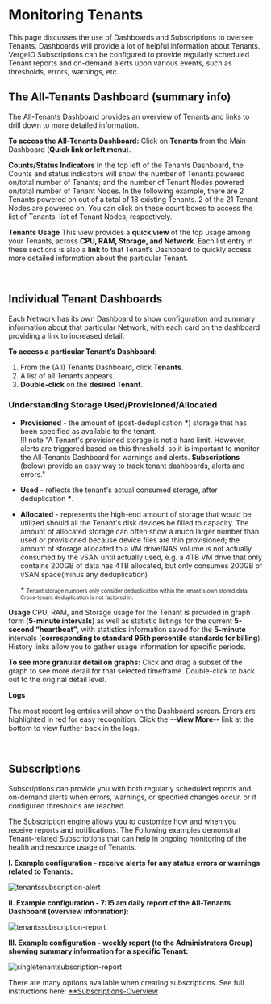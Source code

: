 # Monitoring Tenants

This page discusses the use of Dashboards and Subscriptions to oversee Tenants.  Dashboards will provide a lot of helpful information about Tenants.  VergeIO Subscriptions can be configured to provide regularly scheduled Tenant reports and on-demand alerts upon various events, such as thresholds, errors, warnings, etc. 


## The All-Tenants Dashboard (summary info)
The All-Tenants Dashboard provides an overview of Tenants and links to drill down to more detailed information.


**To access the All-Tenants Dashboard:**
Click on **Tenants** from the Main Dashboard (**Quick link or left menu**).

**Counts/Status Indicators**
In the top left of the Tenants Dashboard, the Counts and status indicators will show the number of Tenants powered on/total number of Tenants; and the number of Tenant Nodes powered on/total number of Tenant Nodes.  In the following example, there are 2 Tenants powered on out of a total of 18 existing Tenants. 2 of the 21 Tenant Nodes are powered on. You can click on these count boxes to access the list of Tenants, list of Tenant Nodes, respectively.


**Tenants Usage**
This view provides a **quick view** of the top usage among your Tenants, across **CPU, RAM, Storage, and Network**. Each list entry in these sections is also a **link** to that Tenant’s Dashboard to quickly access more detailed information about the particular Tenant.   


</br >
 
## Individual Tenant Dashboards
Each Network has its own Dashboard to show configuration and summary information about that particular Network, with each card on the dashboard providing a link to increased detail.


**To access a particular Tenant’s Dashboard:**
1. From the (All) Tenants Dashboard, click **Tenants**.
1. A list of all Tenants appears.
1. **Double-click** on the **desired Tenant**. 



<!-- will rework this section because it is not clear. Obviously was put in because there is customer confusion around the issue, but this probably won't help.
**Storage Used/Provisioned/Allocated**

Tenant Storage numbers can be confusing. The Storage section shows you all the Storage Tiers and Usage statistics. Here is an explanation for each:
**Used/Provisioned** - 

**Allocated/Provisioned** - 

- **Storage Used** - This is the current actually used storage across the entire storage tier. This includes storage used for the entire tenant. This number is the deduplicated amount used. The actual amount used can be much higher if exported outside of VergeOS. 
- **Storage Provisioned** - Provisioned storage is the amount of storage that was provisioned when creating this tier. You can use more than the provisioned amount as long as the host has enough storage available. Caution should be used as you do not ever want to run out of storage at the host level. 
- **Storage Allocated** - This is the amount of storage allocated to the tenant and all of its workloads. For example, when creating VMs this is the total size of the drives. This also includes the allocated storage in your snapshots as well. 



In general, you should always Provision more storage than Used or even Allocated. -->

### Understanding Storage Used/Provisioned/Allocated

* **Provisioned** - the amount of (post-deduplication **\***) storage that has been specified as available to the tenant.  
!!! note "A Tenant's provisioned storage is not a hard limit.  However, alerts are triggered based on this threshold, so it is important to monitor the All-Tenants Dashboard for warnings and alerts.  **Subscriptions** (below) provide an easy way to track tenant dashboards, alerts and errors." <!-- check on this - what alerts/errors/warnings trigger for this exactly?  automatic at a certain percentage? -->

* **Used** - reflects the tenant's actual consumed storage, after deduplication **\***. 

* **Allocated** - represents the high-end amount of storage that would be utilized should all the Tenant's disk devices be filled to capacity. The amount of allocated storage can often show a much larger number than used or provisioned because device files are thin provisioned; the amount of storage allocated to a VM drive/NAS volume is not actually consumed by the vSAN until actually used, e.g. a 4TB VM drive that only contains 200GB of data has 4TB allocated, but only consumes 200GB of vSAN space(minus any deduplication)

    **\*** <span style="font-size:.75em">Tenant storage numbers only consider deduplication within the tenant's own stored data. Cross-tenant deduplication is not factored in.</span>


**Usage**
CPU, RAM, and Storage usage for the Tenant is provided in graph form (**5-minute intervals**) as well as statistic listings for the current **5-second “heartbeat”**, with statistics information saved for the **5-minute** intervals (**corresponding to standard 95th percentile standards for billing**). History links allow you to gather usage information for specific periods. 

**To see more granular detail on graphs:** Click and drag a subset of the graph to see more detail for that selected timeframe.
Double-click to back out to the original detail level.

**Logs**  

The most recent log entries will show on the Dashboard screen. Errors are highlighted in red for easy recognition. Click the **--View More--** link at the bottom to view further back in the logs. 

<br>

## Subscriptions
Subscriptions can provide you with both regularly scheduled reports and on-demand alerts when errors, warnings, or specified changes occur, or if configured thresholds are reached.   


The Subscription engine allows you to customize how and when you receive reports and notifications.  The Following examples demonstrat Tenant-related Subscriptions that can help in ongoing monitoring of the health and resource usage of Tenants.  


**I. Example configuration - receive alerts for any status errors or warnings related to Tenants:**


![tenantssubscription-alert](/assets/tenantssubscription-alert.png)


**II. Example configuration - 7:15 am daily report of the All-Tenants Dashboard (overview information):**


![tenantssubscription-report](/assets/tenantssubscription-report.png)


**III. Example configuration - weekly report (to the Administrators Group) showing summary information for a specific Tenant:**

  
![singletenantsubscription-report](/assets/singletenantsubscription-report.png)


There are many options available when creating subscriptions.  See full instructions here: [**Subscriptions-Overview](/product-guide/subscriptions-overview)